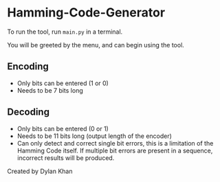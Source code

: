 # Hamming-Code-Generator

To run the tool, run `main.py` in a terminal.

You will be greeted by the menu, and can begin using the tool.

## Encoding
* Only bits can be entered (1 or 0)
* Needs to be 7 bits long

## Decoding
* Only bits can be entered (0 or 1)
* Needs to be 11 bits long (output length of the encoder)
* Can only detect and correct single bit errors, this is a limitation of the Hamming Code itself. If multiple bit errors are present in a sequence, incorrect results will be produced.

Created by Dylan Khan
